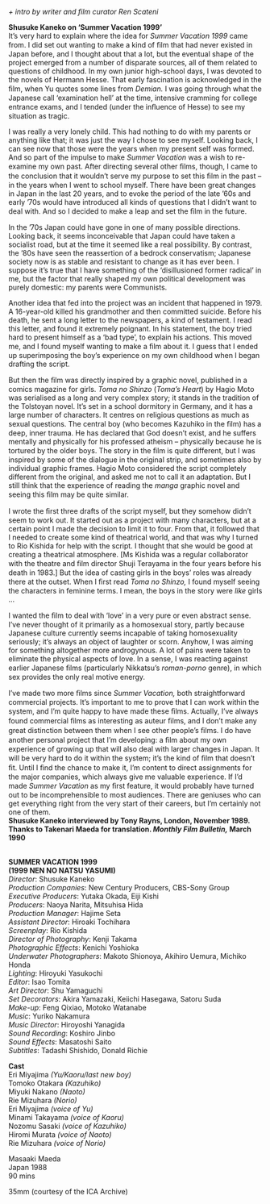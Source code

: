 
_+ intro by writer and film curator Ren Scateni_

**Shusuke Kaneko on ‘Summer Vacation 1999’**  
It’s very hard to explain where the idea for _Summer Vacation 1999_ came from.  I did set out wanting to make a kind of ﬁlm that had never existed in Japan before, and I thought about that a lot, but the eventual shape of the project emerged from a number of disparate sources, all of them related to questions of childhood. In my own junior high-school days, I was devoted to the novels of Hermann Hesse. That early fascination is acknowledged in the ﬁlm, when Yu quotes some lines from _Demian._ I was going through what the Japanese call ‘examination hell’ at the time, intensive cramming for college entrance exams, and I tended (under the inﬂuence of Hesse) to see my situation as tragic.

I was really a very lonely child. This had nothing to do with my parents or anything like that; it was just the way I chose to see myself. Looking back, I can see now that those were the years when my present self was formed. And so part of the impulse to make _Summer Vacation_ was a wish to re-examine my own past. After directing several other ﬁlms, though, I came to the conclusion that it wouldn’t serve my purpose to set this ﬁlm in the past – in the years when I went to school myself. There have been great changes in Japan in the last 20 years, and to evoke the period of the late ’60s and early ’70s would have introduced all kinds of questions that I didn’t want to deal with. And so I decided to make a leap and set the ﬁlm in the future.

In the ’70s Japan could have gone in one of many possible directions. Looking back, it seems inconceivable that Japan could have taken a socialist road, but at the time it seemed like a real possibility. By contrast, the ’80s have seen the reassertion of a bedrock conservatism; Japanese society now is as stable and resistant to change as it has ever been. I suppose it’s true that I have something of the ‘disillusioned former radical’ in me, but the factor that really shaped my own political development was purely domestic: my parents were Communists.

Another idea that fed into the project was an incident that happened in 1979.  
A 16-year-old killed his grandmother and then committed suicide. Before his death, he sent a long letter to the newspapers, a kind of testament. I read this letter, and found it extremely poignant. In his statement, the boy tried hard to present himself as a ‘bad type’, to explain his actions. This moved me, and I found myself wanting to make a ﬁlm about it. I guess that I ended up superimposing the boy’s experience on my own childhood when I began drafting the script.

But then the ﬁlm was directly inspired by a graphic novel, published in a comics magazine for girls. _Toma_ _no Shinzo_ (_Toma’s Heart_) by Hagio Moto was serialised as a long and very complex story; it stands in the tradition of the Tolstoyan novel. It’s set in a school dormitory in Germany, and it has a large number of characters. It centres on religious questions as much as sexual questions. The central boy (who becomes Kazuhiko in the ﬁlm) has a deep, inner trauma. He has declared that God doesn’t exist, and he suffers mentally and physically for his professed atheism – physically because he is tortured by the older boys. The story in the ﬁlm is quite different, but I was inspired by some of the dialogue in the original strip, and sometimes also by individual graphic frames. Hagio Moto considered the script completely different from the original, and asked me not to call it an adaptation. But I still think that the experience of reading the _manga_ graphic novel and seeing this ﬁlm may be quite similar.

I wrote the ﬁrst three drafts of the script myself, but they somehow didn’t seem to work out. It started out as a project with many characters, but at a certain point I made the decision to limit it to four. From that, it followed that I needed to create some kind of theatrical world, and that was why I turned to Rio Kishida for help with the script. I thought that she would be good at creating a theatrical atmosphere. [Ms Kishida was a regular collaborator with the theatre and ﬁlm director Shuji Terayama in the four years before his death in 1983.] But the idea of casting girls in the boys’ roles was already there at the outset. When I ﬁrst read _Toma no_ _Shinzo,_ I found myself seeing the characters in feminine terms. I mean, the boys in the story were _like_ girls …

I wanted the ﬁlm to deal with ‘love’ in a very pure or even abstract sense. I’ve never thought of it primarily as a homosexual story, partly because Japanese culture currently seems incapable of taking homosexuality seriously; it’s always an object of laughter or scorn. Anyhow, I was aiming for something altogether more androgynous. A lot of pains were taken to eliminate the physical aspects of love. In a sense, I was reacting against earlier Japanese ﬁlms (particularly Nikkatsu’s _roman-porno_ genre), in which sex provides the only real motive energy.

I’ve made two more ﬁlms since _Summer_ _Vacation,_ both straightforward commercial projects. It’s important to me to prove that I can work within the system, and I’m quite happy to have made these ﬁlms. Actually, I’ve always found commercial ﬁlms as interesting as auteur ﬁlms, and I don’t make any great distinction between them when I see other people’s ﬁlms. I do have another personal project that I’m developing: a ﬁlm about my own experience of growing up that will also deal with larger changes in Japan. It will be very hard to do it within the system; it’s the kind of ﬁlm that doesn’t ﬁt. Until I ﬁnd the chance to make it, I’m content to direct assignments for the major companies, which always give me valuable experience. If I’d made _Summer Vacation_ as my ﬁrst feature, it would probably have turned out to be incomprehensible to most audiences. There are geniuses who can get everything right from the very start of their careers, but I’m certainly not one of them.  
**Shusuke Kaneko interviewed by Tony Rayns, London, November 1989.  
Thanks to Takenari Maeda for translation. _Monthly Film Bulletin,_ March 1990**
<br><br>

**SUMMER VACATION 1999  
(1999 NEN NO NATSU YASUMI)**  
_Director_: Shusuke Kaneko  
_Production Companies_: New Century Producers, CBS-Sony Group  
_Executive Producers_: Yutaka Okada, Eiji Kishi  
_Producers_: Naoya Narita, Mitsuhisa Hida  
_Production Manager_: Hajime Seta  
_Assistant Director_: Hiroaki Tochihara  
_Screenplay_: Rio Kishida  
_Director of Photography_: Kenji Takama  
_Photographic Effects_: Kenichi Yoshioka  
_Underwater Photographers_: Makoto Shionoya, Akihiro Uemura, Michiko Honda  
_Lighting_: Hiroyuki Yasukochi  
_Editor_: Isao Tomita  
_Art Director_: Shu Yamaguchi  
_Set Decorators_: Akira Yamazaki,  Keiichi Hasegawa, Satoru Suda  
_Make-up_: Feng Qixiao, Motoko Watanabe  
_Music_: Yuriko Nakamura  
_Music Director_: Hiroyoshi Yanagida  
_Sound Recording_: Koshiro Jinbo  
_Sound Effects_: Masatoshi Saito  
_Subtitles_: Tadashi Shishido, Donald Richie

**Cast**  
Eri Miyajima _(Yu/Kaoru/last new boy)_  
Tomoko Otakara _(Kazuhiko)_  
Miyuki Nakano _(Naoto)_  
Rie Mizuhara _(Norio)_  
Eri Miyajima _(voice of Yu)_  
Minami Takayama _(voice of Kaoru)_  
Nozomu Sasaki _(voice of Kazuhiko)_  
Hiromi Murata _(voice of Naoto)_  
Rie Mizuhara _(voice of Norio)_

Masaaki Maeda  
Japan 1988  
90 mins

35mm (courtesy of the ICA Archive)
<br><br>
<!--stackedit_data:
eyJoaXN0b3J5IjpbLTEwNDg1MjI1MDddfQ==
-->
